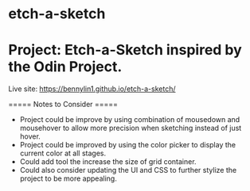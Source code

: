 # etch-a-sketch
# Project: Etch-a-Sketch inspired by the Odin Project.

Live site: https://bennylin1.github.io/etch-a-sketch/

===== Notes to Consider =====
* Project could be improve by using combination of mousedown and mousehover to allow more precision when sketching instead of just hover.
* Project could be improved by using the color picker to display the current color at all stages. 
* Could add tool the increase the size of grid container.
* Could also consider updating the UI and CSS to further stylize the project to be more appealing.
